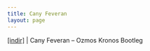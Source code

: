 ```yaml
---
title: Cany Feveran
layout: page
---
```


<a href="https://cloud.mail.ru/public/1578884b2285/Cany%20Feveran%20%20-%20Ozmos%20Kronos%20Bootleg" target="_blank">[indir]</a>   |   Cany Feveran &#8211; Ozmos Kronos Bootleg